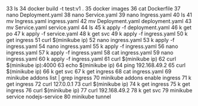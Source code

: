    33  ls 
   34  docker build -t test:v1 .
   35  docker images
   36  cat Dockerfile 
   37  nano Deployment.yaml
   38  nano Service.yaml
   39  nano Ingress.yaml
   40  ls
   41  mv Ingress.yaml ingress.yaml 
   42  mv Deployment.yaml deployment.yaml 
   43  mv Service.yaml service.yaml 
   44  ls
   45  k apply -f deployment.yaml 
   46  k get po
   47  k apply -f service.yaml 
   48  k get svc
   49  k apply -f ingress.yaml 
   50  k get ingress
   51  curl $(minikube ip)
   52  nano ingress.yaml 
   53  k apply -f ingress.yaml 
   54  nano ingress.yaml 
   55  k apply -f ingress.yaml 
   56  nano ingress.yaml 
   57  k apply -f ingress.yaml 
   58  cat ingress.yaml 
   59  nano ingress.yaml 
   60  k apply -f ingress.yaml 
   61  curl $(minikube ip)
   62  curl $(minikube ip):4000
   63  echo $(minikube ip)
   64  ping 192.168.49.2
   65  curl $(minikube ip)
   66  k get svc
   67  k get ingress
   68  cat ingress.yaml 
   69  minikube addons list | grep ingress
   70  minikube addons enable ingress
   71  k get ingress
   72  curl 127.0.0.1
   73  curl $(minikube ip)
   74  k get ingress
   75  k get ingress
   76  curl $(minikube ip)
   77  curl 192.168.49.2
   78  k get svc 
   79  minikube service nodejs-service
   80  minikube tunnel

